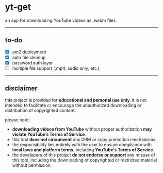 # yt-get

an app for downloading YouTube videos as .webm files.

---

## to-do

- [x] pm2 deployment
- [x] auto file cleanup
- [x] password auth layer
- [ ] multiple file support (.mp4, audio only, etc.)

---

## disclaimer

this project is provided for **educational and personal use only**. it is not intended to facilitate or encourage the unauthorized downloading or distribution of copyrighted content.

please note:

- **downloading videos from YouTube** without proper authorization **may violate YouTube’s Terms of Service**.
- this tool **does not circumvent** any DRM or copy protection mechanisms.
- the responsibility lies entirely with the user to ensure compliance with **local laws and platform terms**, including **YouTube's Terms of Service**.
- the developers of this project **do not endorse or support** any misuse of this tool, including the downloading of copyrighted or restricted material without permission.
